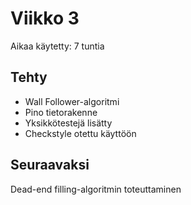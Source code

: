 # Viikko 3
Aikaa käytetty: 7 tuntia

## Tehty
- Wall Follower-algoritmi
- Pino tietorakenne
- Yksikkötestejä lisätty
- Checkstyle otettu käyttöön

## Seuraavaksi
Dead-end filling-algoritmin toteuttaminen